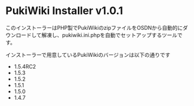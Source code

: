 # PukiWiki Installer v1.0.1
このインストーラーはPHP製でPukiWikiのzipファイルをOSDNから自動的にダウンロードして解凍し、pukiwiki.ini.phpを自動でセットアップするツールです。
<br />

インストーラーで用意しているPukiWikiのバージョンは以下の通りです
- 1.5.4RC2
- 1.5.3
- 1.5.2
- 1.5.1
- 1.5.0
- 1.4.7

